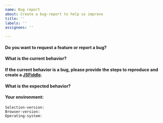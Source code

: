 ```yaml
---
name: Bug report
about: Create a bug-report to help us improve
title: ''
labels: ''
assignees: ''

---
```


<!-- Before creating an issue please make sure you are using the latest version of Selection.js -->
<!-- DO NOT DELETE THIS TEMPLATE - OTHERWISE YOUR ISSUE WILL GET CLOSED IMMEDIATELY -->

#### Do you want to request a **feature** or report a **bug**?

#### What is the current behavior?

#### If the current behavior is a bug, please provide the steps to reproduce and create a [JSFiddle](https://jsfiddle.net/Simonwep/40sLhjqp/ ).
<!-- Use this fiddle as template: https://jsfiddle.net/Simonwep/40sLhjqp/ -->

#### What is the expected behavior?

#### Your environment:
```
Selection-version:
Browser-version:  
Operating-system:  
```
